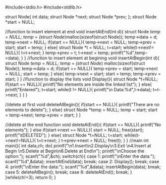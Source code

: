 
#include<stdio.h>
#include<stdlib.h>

struct Node{
	int data;
	struct Node *next;
	struct Node *prev;
};
struct Node *start = NULL;

//function to insert element at end
void insertAtEnd(int d){
	struct Node *temp = NULL;
	temp = (struct Node*)malloc(sizeof(struct Node));
	temp->data = d;
	temp->next = NULL;
	if(start == NULL){
		temp->next = NULL;
		temp->prev = start;
		start = temp;
	}
	else{
		struct Node *t = NULL;
		t=start;
		while(t->next!= NULL){
			t=t->next;
		}
		temp->prev = t;
		t->next = temp;
		printf("%d",temp->data);
	}
}
//function to insert element at begining
void insertAtBegin(int d){
	struct Node *temp = NULL;
	temp = (struct Node*) malloc(sizeof(struct Node));
	temp->data = d;
	if(start == NULL){
		temp->prev = start;
		temp->next = NULL;
		start = temp;
	}
	else{
		temp->next = start;
		start = temp;
		temp->prev = start;
	}
}
//function to display the lists
void Display(){
	struct Node *t=NULL;
	if(start == NULL){
		printf("No elements are inside the linked list");
	}
	else{
		printf("Entered");
		t=start;
		while(t != NULL){
			printf("\n Data:%d",t->data);
			t=t->next;
		}
	}
}

//delete at first
void deleteAtBegin(){
	if(start == NULL){
		printf("There are no elements to delete");
	}
	else{
		struct Node *temp = NULL;
		temp = start;
		start = temp->next;
		temp->prev = start;
	}
}

//delete at the end function
void deleteAtEnd(){
	if(start == NULL){
		printf("No elements");
	}
	else if(start->next == NULL){
		start = NULL;
		free(start);
		printf("\tDELETED");
	}
	else{
		struct Node *t=NULL;
		t=start;
		while(t->next!=NULL){
			t=t->next;
		}
		t->prev->next = NULL;
		free(t);
	}
}
//main
int main(){
	int data,ch;
	do{
		printf("\n1.Insert\n2.Display\n3.Exit \n4.Insert at Begin \n5.Delete at Begin\n6.Delete at End\n");
		printf("\nChoose the option:");
		scanf("%d",&ch);
		switch(ch){
			case 1:
				printf("\nEnter the data:");
				scanf("%d",&data);
				insertAtEnd(data);
				break;
			case 2:
				Display();
				break;
			case 4:
				printf("\nEnter the data:");
				scanf("%d",&data);
				insertAtBegin(data);
				break;
			case 5:
				deleteAtBegin();
				break;
			case 6:
				deleteAtEnd();
				break;
		}
	}while(ch!=3);
	return 0;
}
